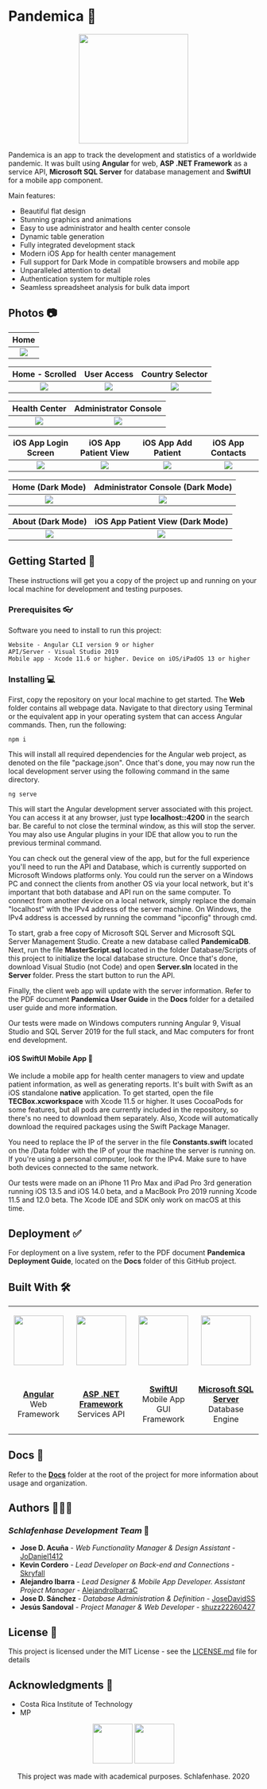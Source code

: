 # Pandemica 🦠

<p align=center><img src="Docs/readme-images/banner.png" height="220"></p>

Pandemica is an app to track the development and statistics of a worldwide pandemic. It was built using **Angular** for web,  **ASP .NET Framework** as a service API, **Microsoft SQL Server** for database management and **SwiftUI** for a mobile app component.

Main features:

* Beautiful flat design
* Stunning graphics and animations
* Easy to use administrator and health center console
* Dynamic table generation
* Fully integrated development stack
* Modern iOS App for health center management 
* Full support for Dark Mode in compatible browsers and mobile app
* Unparalleled attention to detail
* Authentication system for multiple roles
* Seamless spreadsheet analysis for bulk data import

## Photos 📷

Home                  |
:-------------------------:|
![](Docs/readme-images/e1.png)|

Home - Scrolled                        | User Access                      |  Country Selector |
:------------------------------:|:------------------------------:|:----------------:
![](Docs/readme-images/e2.png)  |  ![](Docs/readme-images/e4.png) | ![](Docs/readme-images/e3.png)

Health Center                       |Administrator Console              | 
:-------------------------:|:-------------------------:
![](Docs/readme-images/e1.png)  |  ![](Docs/readme-images/e1.png)

iOS App Login Screen                        |iOS App Patient View              | iOS App Add Patient         |iOS App Contacts |
:-------------------------:|:-------------------------:|:-------------------------:|:-------------------------:
![](Docs/readme-images/m1.png)  |  ![](Docs/readme-images/m2.png) | ![](Docs/readme-images/m3.png)  |  ![](Docs/readme-images/m4.png)

Home (Dark Mode)                       |Administrator Console (Dark Mode)              |
:-------------------------:|:-------------------------:
![](Docs/readme-images/d1.png)  |  ![](Docs/readme-images/d2.png)

About (Dark Mode)                       |iOS App Patient View (Dark Mode)              |
:-------------------------:|:-------------------------:
![](Docs/readme-images/d3.png)  |  ![](Docs/readme-images/m6.png)

## Getting Started 🚀

These instructions will get you a copy of the project up and running on your local machine for development and testing purposes.

### Prerequisites 👓

Software you need to install to run this project:

```
Website - Angular CLI version 9 or higher
API/Server - Visual Studio 2019
Mobile app - Xcode 11.6 or higher. Device on iOS/iPadOS 13 or higher
```

### Installing 💻

First, copy the repository on your local machine to get started. The **Web** folder contains all webpage data. Navigate to that directory using Terminal or the equivalent app in your operating system that can access Angular commands. Then, run the following:

```
npm i
```

This will install all required dependencies for the Angular web project, as denoted on the file "package.json". Once that's done, you may now run the local development server using the following command in the same directory.

```
ng serve
```

This will start the Angular development server associated with this project. You can access it at any browser, just type **localhost::4200** in the search bar. Be careful to not close the terminal window, as this will stop the server. You may also use Angular plugins in your IDE that allow you to run the previous terminal command. 

You can check out the general view of the app, but for the full experience you'll need to run the API and Database, which is currently supported on Microsoft Windows platforms only. You could run the server on a Windows PC and connect the clients from another OS via your local network, but it's important that both database and API run on the same computer. To connect from another device on a local network, simply replace the domain "localhost" with the IPv4 address of the server machine. On Windows, the IPv4 address is accessed by running the command "ipconfig" through cmd.

To start, grab a free copy of Microsoft SQL Server and Microsoft SQL Server Management Studio. Create a new database called **PandemicaDB**. Next, run the file **MasterScript.sql** located in the folder Database/Scripts of this project to initialize the local database structure. Once that's done, download Visual Studio (not Code) and open **Server.sln** located in the **Server** folder. Press the start button to run the API.

Finally, the client web app will update with the server information. Refer to the  PDF document **Pandemica User Guide** in the **Docs** folder for a detailed user guide and more information.

Our tests were made on Windows computers running Angular 9, Visual Studio and SQL Server 2019 for the full stack, and Mac computers for front end development.

#### iOS SwiftUI Mobile App 📱

We include a mobile app for health center managers to view and update patient information, as well as generating reports. It's built with Swift as an iOS standalone **native** application. To get started, open the file **TECBox.xcworkspace** with Xcode 11.5 or higher. It uses CocoaPods for some features, but all pods are currently included in the repository, so there's no need to download them separately. Also, Xcode will automatically download the required packages using the Swift Package Manager.

You need to replace the IP of the server in the file **Constants.swift** located on the /Data folder with the IP of your the machine the server is running on. If you're using a personal computer, look for the IPv4. Make sure to have both devices connected to the same network.

Our tests were made on an iPhone 11 Pro Max and iPad Pro 3rd generation running iOS 13.5 and iOS 14.0 beta, and a MacBook Pro 2019 running Xcode 11.5 and 12.0 beta. The Xcode IDE and SDK only work on macOS at this time.

## Deployment ✅

For deployment on a live system, refer to the PDF document **Pandemica Deployment Guide**, located on the **Docs** folder of this GitHub project.

## Built With 🛠

<table>
  <tr>
    <td>
      <p align=center><img src="https://coryrylan.com/assets/images/posts/types/angular.svg" width="100" height="100"></p>
    </td>
    <td>
      <p align=center><img src="https://www.ispirer.net/images/asp.net.logo.png" height="100"></p>
    </td>
    <td>
      <p align=center><img src="https://developer.apple.com/assets/elements/icons/swiftui/swiftui-96x96_2x.png" width="100" height="100"></p>
    </td>
    <td>
      <p align=center><img src="https://cdn.worldvectorlogo.com/logos/microsoft-sql-server.svg" width="100" height="100"></p>
    </td>
  </tr>
  
  <tr>
    <td>
      <p align=center><a href="https://www.angular.io/"><b>Angular</b></a>
      </br>Web Framework</p>
    </td>
    <td>
      <p align=center><a href="https://dotnet.microsoft.com/apps/aspnet"><b>ASP .NET Framework</b></a>
      </br>Services API</p>
    </td>
    <td>
      <p align=center>
        <a href="https://developer.apple.com/xcode/swiftui/"><b>SwiftUI</b></a>
      </br>Mobile App<br>GUI Framework</p>
    </td>
    <td>
      <p align=center>
        <a href="https://www.microsoft.com/en-us/sql-server/sql-server-2019"><b>Microsoft SQL Server</b></a>
      </br>Database Engine</p>
    </td>
  </tr>
</table>

## Docs 📖

Refer to the [**Docs**](https://github.com/AlejandroIbarraC/Pandemica/tree/master/Docs) folder at the root of the project for more information about usage and organization.

## Authors 👨🏻‍💻

### *Schlafenhase Development Team* 🐰

* **Jose D. Acuña** - *Web Functionality Manager & Design Assistant* - [JoDaniel1412](https://github.com/JoDaniel1412)
* **Kevin Cordero** - *Lead Developer on Back-end and Connections* - [Skryfall](https://github.com/Skryfall)
* **Alejandro Ibarra** - *Lead Designer & Mobile App Developer. Assistant Project Manager* - [AlejandroIbarraC](https://github.com/AlejandroIbarraC)
* **Jose D. Sánchez** - *Database Administration & Definition* - [JoseDavidSS](https://github.com/JoseDavidSS)
* **Jesús Sandoval** - *Project Manager & Web Developer* - [shuzz22260427](https://github.com/shuzz22260427)

## License 📄

This project is licensed under the MIT License - see the [LICENSE.md](https://github.com/AlejandroIbarraC/Pandemica/tree/master/LICENSE.md) file for details

## Acknowledgments 📎

* Costa Rica Institute of Technology
* MP

<p align="center">
  <img src="https://s3.amazonaws.com/madewithangular.com/img/500.png" height="80">
  <img src="Docs/readme-images/schlafenhase-logo.png" height="80">                                                                           
</p>
<p align="center">This project was made with academical purposes. Schlafenhase. 2020</p
```
